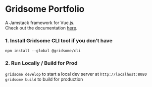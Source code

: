 # Gridsome Portfolio

A Jamstack framework for Vue.js.    
Check out the documentation [here](https://gridsome.org/docs/).

### 1. Install Gridsome CLI tool if you don't have

`npm install --global @gridsome/cli`

### 2. Run Locally / Build for Prod

`gridsome develop` to start a local dev server at `http://localhost:8080`
`gridsome build` to build for production
